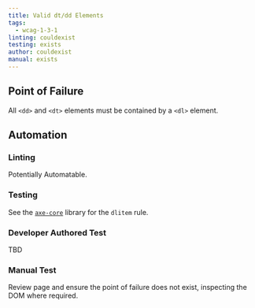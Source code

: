 ```yaml
---
title: Valid dt/dd Elements
tags: 
  - wcag-1-3-1
linting: couldexist
testing: exists
author: couldexist
manual: exists
---
```


## Point of Failure
All `<dd>` and `<dt>` elements must be contained by a `<dl>` element.

## Automation

### Linting
Potentially Automatable.

### Testing
See the [`axe-core`](https://github.com/dequelabs/axe-core) library for the `dlitem` rule.

### Developer Authored Test
TBD

### Manual Test
Review page and ensure the point of failure does not exist, inspecting the DOM where required.